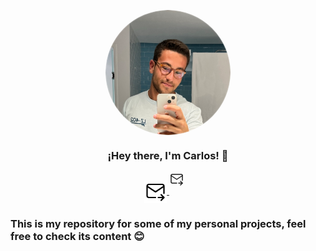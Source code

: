 <p align="center" width="300">
   <img align="center" width="200" style="border-radius: 50% !important" src="perfil_cropped.png" />
   <h3 align="center">¡Hey there, I'm Carlos! 👋</h3>
</p>

<p align="center">
   <a href="www.linkedin.com/in/carlossantosseisdedos" target="blank">
    <!--<svg xmlns="http://www.w3.org/2000/svg" class="icon icon-tabler icon-tabler-brand-linkedin" width="36" height="36" viewBox="0 0 36 36" stroke-width="1.5" stroke="currentColor" fill="none" stroke-linecap="round" stroke-linejoin="round" align="center" alt="Perfil de LinkedIn de Carlos"><path stroke="none" d="M0 0h24v24H0z" fill="none"/><path d="M4 4m0 2a2 2 0 0 1 2 -2h12a2 2 0 0 1 2 2v12a2 2 0 0 1 -2 2h-12a2 2 0 0 1 -2 -2z" /><path d="M8 11l0 5" /><path d="M8 8l0 .01" /><path d="M12 16l0 -5" /><path d="M16 16v-3a2 2 0 0 0 -4 0" /></svg>-->
    <img align="center" src="mail-forward.png" alt="Perfil de LinkedIn de Carlos" height="36px" width="36px" target=blank />
  </a>
  <span style="width: 8px;"> </span>
  <a href="mailto:carlosantos2807@gmail.com">
    <svg xmlns="http://www.w3.org/2000/svg" class="icon icon-tabler icon-tabler-mail-forward" width="36" height="36" viewBox="0 0 36 36" stroke-width="1.5" stroke="currentColor" fill="none" stroke-linecap="round" stroke-linejoin="round" align="center" alt="Email de Carlos"><path stroke="none" d="M0 0h24v24H0z" fill="none"/><path d="M12 18h-7a2 2 0 0 1 -2 -2v-10a2 2 0 0 1 2 -2h14a2 2 0 0 1 2 2v7.5" /><path d="M3 6l9 6l9 -6" /><path d="M15 18h6" /><path d="M18 15l3 3l-3 3" /></svg>
  </a>
  <span style="width: 8px;"> </span>
</p>


### This is my repository for some of my personal projects, feel free to check its content 😊

<p><span style="width: 8px;"></span></p>
<!---
**letesdev/letesdev** is a ✨ _special_ ✨ repository because its `README.md` (this file) appears on your GitHub profile.

Here are some ideas to get you started:

- 🔭 I’m currently working on ...
- 🌱 I’m currently learning ...
- 👯 I’m looking to collaborate on ...
- 🤔 I’m looking for help with ...
- 💬 Ask me about ...
- 📫 How to reach me: ...
- 😄 Pronouns: ...
- ⚡ Fun fact: ...
-->
